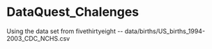 # DataQuest_Chalenges

Using the data set from fivethirtyeight -- data/births/US_births_1994-2003_CDC_NCHS.csv
